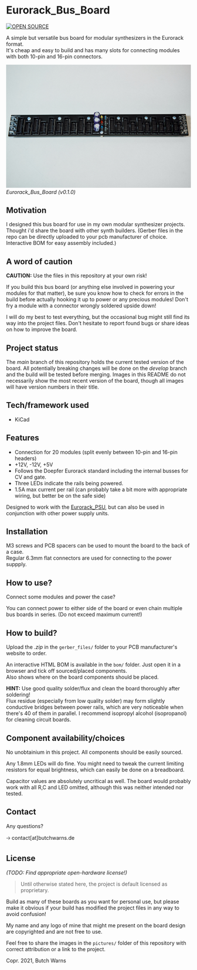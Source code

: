 # Eurorack_Bus_Board

[![OPEN SOURCE](https://img.shields.io/badge/Open%20source%3F-YES-green.svg)](https://shields.io/)

A simple but versatile bus board for modular synthesizers in the Eurorack format.  
It's cheap and easy to build and has many slots for connecting modules with both 10-pin and 16-pin connectors.

![bus board assembled](/pictures/eurorack_bus_board_v010_assembled.jpg?raw=true "bus board assembled")
*Eurorack_Bus_Board (v0.1.0)*

## Motivation

I designed this bus board for use in my own modular synthesizer projects. Thought i'd share the board with other synth builders.
(Gerber files in the repo can be directly uploaded to your pcb manufacturer of choice. Interactive BOM for easy assembly included.)

## A word of caution

**CAUTION:** Use the files in this repository at your own risk!  

If you build this bus board (or anything else involved in powering your modules for that matter), be sure you know how to check for errors in the build before actually hooking it up to power or any precious modules! Don't fry a module with a connector wrongly soldered upside down!  

I will do my best to test everything, but the occasional bug might still find its way into the project files. Don't hesitate to report found bugs or share ideas on how to improve the board.

## Project status

The *main* branch of this repository holds the current tested version of the board. All potentially breaking changes will be done on the *develop* branch and the build will be tested before merging. Images in this README do not necessarily show the most recent version of the board, though all images will have version numbers in their title.  

## Tech/framework used

- KiCad

## Features

- Connection for 20 modules (split evenly between 10-pin and 16-pin headers)
- +12V, -12V, +5V
- Follows the Doepfer Eurorack standard including the internal busses for CV and gate.  
- Three LEDs indicate the rails being powered.
- 1.5A max current per rail (can probably take a bit more with appropriate wiring, but better be on the safe side)

Designed to work with the [Eurorack_PSU](https://github.com/butchwarns/Eurorack_PSU/), but can also be used in conjunction with other power supply units.

## Installation

M3 screws and PCB spacers can be used to mount the board to the back of a case.  
Regular 6.3mm flat connectors are used for connecting to the power suppply.

## How to use?

Connect some modules and power the case?  

You can connect power to either side of the board or even chain multiple bus boards in series. (Do not exceed maximum current!)

## How to build?

Upload the *.zip* in the `gerber_files/` folder to your PCB manufacturer's website to order.

An interactive HTML BOM is available in the `bom/` folder. Just open it in a browser and tick off sourced/placed components.  
Also shows where on the board components should be placed.  

**HINT:** Use good quality solder/flux and clean the board thoroughly after soldering!  
Flux residue (especially from low quality solder) may form slightly conductive bridges between power rails, which are very noticeable when there's 40 of them in parallel. I recommend isopropyl alcohol (isopropanol) for cleaning circuit boards.

## Component availability/choices

No unobtainium in this project. All components should be easily sourced.  

Any 1.8mm LEDs will do fine. You might need to tweak the current limiting resistors for equal brightness, which can easily be done on a breadboard.  

Capacitor values are absolutely uncritical as well. The board would probably work with all R,C and LED omitted, although this was neither intended nor tested.

## Contact

Any questions?   

🡢 contact[at]butchwarns.de

## License

*(TODO: Find appropriate open-hardware license!)*

> Until otherwise stated here, the project is default licensed as proprietary.

Build as many of these boards as you want for personal use, but please make it obvious if your build has modified the project files in any way to avoid confusion!  

My name and any logo of mine that might me present on the board design are copyrighted and are not free to use.

Feel free to share the images in the `pictures/` folder of this repository with correct attribution or a link to the project.  

Copr. 2021, Butch Warns
